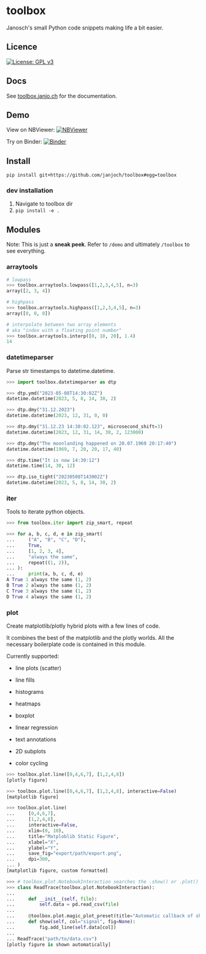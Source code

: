 # toolbox
Janosch's small Python code snippets making life a bit easier.

## Licence
[![License: GPL v3](https://img.shields.io/badge/License-GPLv3-blue.svg)](https://www.gnu.org/licenses/gpl-3.0)

## Docs
See [toolbox.janjo.ch](https://toolbox.janjo.ch) for the documentation.

## Demo
View on NBViewer: [![NBViewer](https://raw.githubusercontent.com/jupyter/design/master/logos/Badges/nbviewer_badge.svg)](https://nbviewer.org/github/janjoch/toolbox/tree/main/demo/)

Try on Binder: [![Binder](https://mybinder.org/badge_logo.svg)](https://mybinder.org/v2/gh/janjoch/toolbox/HEAD)

## Install
```pip install git+https://github.com/janjoch/toolbox#egg=toolbox```

### dev installation
1. Navigate to toolbox dir
2. ```pip install -e .```

## Modules

Note: This is just a **sneak peek**. Refer to `/demo` and ultimately `/toolbox` to see everything.

### arraytools
```python
# lowpass
>>> toolbox.arraytools.lowpass([1,2,3,4,5], n=3)
array([2, 3, 4])

# highpass
>>> toolbox.arraytools.highpass([1,2,3,4,5], n=3)
array([0, 0, 0])

# interpolate between two array elements
# aka "index with a floating point number"
>>> toolbox.arraytools.interp([0, 10, 20], 1.4)
14
```

### datetimeparser
Parse str timestamps to datetime.datetime.

```python
>>> import toolbox.datetimeparser as dtp

>>> dtp.ymd("2023-05-08T14:30:02Z")
datetime.datetime(2023, 5, 8, 14, 30, 2)

>>> dtp.dmy("31.12.2023")
datetime.datetime(2023, 12, 31, 0, 0)

>>> dtp.dmy("31.12.23 14:30:02.123", microsecond_shift=3)
datetime.datetime(2023, 12, 31, 14, 30, 2, 123000)

>>> dtp.dmy("The moonlanding happened on 20.07.1969 20:17:40")
datetime.datetime(1969, 7, 20, 20, 17, 40)

>>> dtp.time("It is now 14:30:12")
datetime.time(14, 30, 12)

>>> dtp.iso_tight("20230508T143002Z")
datetime.datetime(2023, 5, 8, 14, 30, 2)
```

### iter
Tools to iterate python objects.

```python
>>> from toolbox.iter import zip_smart, repeat

>>> for a, b, c, d, e in zip_smart(
...     ("A", "B", "C", "D"),
...     True,
...     [1, 2, 3, 4],
...     "always the same",
...     repeat((1, 2)),
... ):
...     print(a, b, c, d, e)
A True 1 always the same (1, 2)
B True 2 always the same (1, 2)
C True 3 always the same (1, 2)
D True 4 always the same (1, 2)
```

### plot
Create matplotlib/plotly hybrid plots with a few lines of code.

It combines the best of the matplotlib and the plotly worlds.
All the necessary boilerplate code is contained in this module.

Currently supported:
* line plots (scatter)
* line fills
* histograms
* heatmaps
* boxplot
* linear regression

* text annotations
* 2D subplots
* color cycling

```python
>>> toolbox.plot.line([0,4,6,7], [1,2,4,8])
[plotly figure]

>>> toolbox.plot.line([0,4,6,7], [1,2,4,8], interactive=False)
[matplotlib figure]

>>> toolbox.plot.line(
...     [0,4,6,7],
...     [1,2,4,8],
...     interactive=False,
...     xlim=(0, 10),
...     title="Matploblib Static Figure",
...     xlabel="X",
...     ylabel="Y",
...     save_fig="export/path/export.png",
...     dpi=300,
... )
[matplotlib figure, custom formatted]

>>> # toolbox.plot.NotebookInteraction searches the .show() or .plot() methods for Notebook representation
>>> class ReadTrace(toolbox.plot.NotebookInteraction):
... 
...     def __init__(self, file):
...         self.data = pd.read_csv(file)
...     
...     @toolbox.plot.magic_plot_preset(title="Automatic callback of show() in a Jupyter notebook")
...     def show(self, col="signal", fig=None):
...         fig.add_line(self.data[col])
...
... ReadTrace("path/to/data.csv")
[plotly figure is shown automatically]
```
